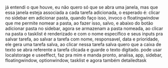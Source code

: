 já entendi o que houve, eu não quero só que se abra uma janela, mas que essa janela esteja associada a cada tarefa adicionada, o esperado é: clicar no sidebar em adicionar pasta, quando faço isso, invoco o floatingwindow que me permite nomear a pasta, ao fazer isso, salvo, e abaixo do botão adicionar pasta no sidebar, agora se armazenam a pasta nomeada, ao clicar na pasta o tasklist é renderizado e com o nome específico e seus inputs pra salvar tarefa, ao salvar a tarefa com nome, responsavel, data e prioridade, ele gera uma tarefa salva, ao clicar nessa tarefa salva quero que a caixa de texto se abra referente a tarefa clicada e guarde o texto digitado. pode usar localstorage e useeffect, faz pra mim e manda pronto, analisa, app, sidebar, floatingwindow, optionwindow, tasklist e agora também detailedtask